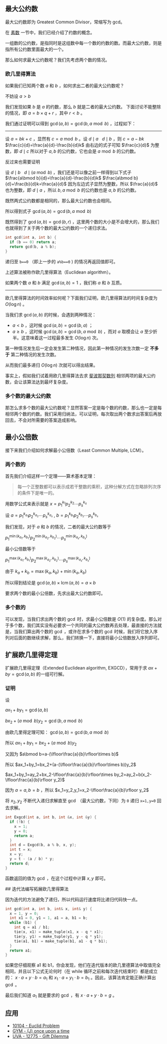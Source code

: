 ## 最大公约数

最大公约数即为 Greatest Common Divisor，常缩写为 gcd。

在 [素数](./prime.md) 一节中，我们已经介绍了约数的概念。

一组数的公约数，是指同时是这组数中每一个数的约数的数。而最大公约数，则是指所有公约数里面最大的一个。

那么如何求最大公约数呢？我们先考虑两个数的情况。

### 欧几里得算法

如果我们已知两个数 $a$ 和 $b$ ，如何求出二者的最大公约数呢？

不妨设 $a > b$ 

我们发现如果 $b$ 是 $a$ 的约数，那么 $b$ 就是二者的最大公约数。
下面讨论不能整除的情况，即 $a = b \times q + r$ ，其中 $r < b$ 。

我们通过证明可以得到 $\gcd(a,b)=\gcd(b,a \bmod b)$ ，过程如下：

* * *

设 $a=bk+c$ ，显然有 $c=a \bmod b$ 。设 $d \mid a\ \ \ d \mid b$ ，则 $c=a-bk$  $\frac{c}{d}=\frac{a}{d}-\frac{b}{d}k$ 由右边的式子可知 $\frac{c}{d}$ 为整数，即 $d \mid c$ 所以对于 $a,b$ 的公约数，它也会是 $a \bmod b$ 的公约数。

反过来也需要证明

设 $d \mid b\ \ \ d \mid (a \bmod b)$ ，我们还是可以像之前一样得到以下式子 $\frac{a\bmod b}{d}=\frac{a}{d}-\frac{b}{d}k$  $\frac{a\bmod b}{d}+\frac{b}{d}k=\frac{a}{d}$ 因为左边式子显然为整数，所以 $\frac{a}{d}$ 也为整数，即 $d \mid a$ ，所以 $b,a\bmod b$ 的公约数也是 $a,b$ 的公约数。

既然两式公约数都是相同的，那么最大公约数也会相同。

所以得到式子 $\gcd(a,b)=\gcd(b,a\bmod b)$ 

既然得到了 $\gcd(a, b) = \gcd(b, r)$ ，这里两个数的大小是不会增大的，那么我们也就得到了关于两个数的最大公约数的一个递归求法。

```cpp
int gcd(int a, int b) {
  if (b == 0) return a;
  return gcd(b, a % b);
}
```

递归至 `b==0` （即上一步的 `a%b==0` ) 的情况再返回值即可。

上述算法被称作欧几里得算法（Euclidean algorithm）。

如果两个数 $a$ 和 $b$ 满足 $\gcd(a, b) = 1$ ，我们称 $a$ 和 $b$ 互质。

* * *

欧几里得算法的时间效率如何呢？下面我们证明，欧几里得算法的时间复杂度为 $O(\log n)$ 。

当我们求 $\gcd(a,b)$ 的时候，会遇到两种情况：

-  $a < b$ ，这时候 $\gcd(a,b)=\gcd(b,a)$ ；
-  $a \geq b$ ，这时候 $\gcd(a,b)=\gcd(b,a \bmod b)$ ，而对 $a$ 取模会让 $a$ 至少折半。这意味着这一过程最多发生 $O(\log n)$ 次。

第一种情况发生后一定会发生第二种情况，因此第一种情况的发生次数一定 **不多于** 第二种情况的发生次数。

从而我们最多递归 $O(\log n)$ 次就可以得出结果。

事实上，假如我们试着用欧几里得算法去求 [斐波那契数列](./fibonacci.md) 相邻两项的最大公约数，会让该算法达到最坏复杂度。

### 多个数的最大公约数

那怎么求多个数的最大公约数呢？显然答案一定是每个数的约数，那么也一定是每相邻两个数的约数。我们采用归纳法，可以证明，每次取出两个数求出答案后再放回去，不会对所需要的答案造成影响。

## 最小公倍数

接下来我们介绍如何求解最小公倍数（Least Common Multiple, LCM）。

### 两个数的

首先我们介绍这样一个定理——算术基本定理：

> 每一个正整数都可以表示成若干整数的乘积，这种分解方式在忽略排列次序的条件下是唯一的。

用数学公式来表示就是 $x = p_1^{k_1}p_2^{k_2} \cdots p_s^{k_s}$ 

设 $a = p_1^{k_{a_1}}p_2^{k_{a_2}} \cdots p_s^{k_{a_s}}$ , $b = p_1^{k_{b_1}}p_2^{k_{b_2}} \cdots p_s^{k_{b_s}}$ 

我们发现，对于 $a$ 和 $b$ 的情况，二者的最大公约数等于

 $p_1^{\min(k_{a_1}, k_{b_1})}p_2^{\min(k_{a_2}, k_{b_2})} \cdots p_s^{\min(k_{a_s}, k_{b_s})}$ 

最小公倍数等于

 $p_1^{\max(k_{a_1}, k_{b_1})}p_2^{\max(k_{a_2}, k_{b_2})} \cdots p_s^{\max(k_{a_s}, k_{b_s})}$ 

由于 $k_a + k_b = \max(k_a, k_b) + \min(k_a, k_b)$ 

所以得到结论是 $\gcd(a, b) \times \operatorname{lcm}(a, b) = a \times b$ 

要求两个数的最小公倍数，先求出最大公约数即可。

### 多个数的

可以发现，当我们求出两个数的 $\gcd$ 时，求最小公倍数是 $O(1)$ 的复杂度。那么对于多个数，我们其实没有必要求一个共同的最大公约数再去处理，最直接的方法就是，当我们算出两个数的 $\gcd$ ，或许在求多个数的 $\gcd$ 时候，我们将它放入序列对后面的数继续求解，那么，我们转换一下，直接将最小公倍数放入序列即可。

## 扩展欧几里得定理

扩展欧几里得定理（Extended Euclidean algorithm, EXGCD），常用于求 $ax+by=\gcd(a,b)$ 的一组可行解。

### 证明

设

 $ax_1+by_1=\gcd(a,b)$ 

 $bx_2+(a\bmod b)y_2=\gcd(b,a\bmod b)$ 

由欧几里得定理可知： $\gcd(a,b)=\gcd(b,a\bmod b)$ 

所以 $ax_1+by_1=bx_2+(a\bmod b)y_2$ 

又因为 $a\bmod b=a-(\lfloor\frac{a}{b}\rfloor\times b)$ 

所以 $ax_1+by_1=bx_2+(a-(\lfloor\frac{a}{b}\rfloor\times b))y_2$ 

 $ax_1+by_1=ay_2+bx_2-\lfloor\frac{a}{b}\rfloor\times by_2=ay_2+b(x_2-\lfloor\frac{a}{b}\rfloor y_2)$ 

因为 $a=a,b=b$ ，所以 $x_1=y_2,y_1=x_2-\lfloor\frac{a}{b}\rfloor y_2$ 

将 $x_2,y_2$ 不断代入递归求解直至 $\gcd$ （最大公约数，下同）为 `0` 递归 `x=1,y=0` 回去求解。

```cpp
int Exgcd(int a, int b, int &x, int &y) {
  if (!b) {
    x = 1;
    y = 0;
    return a;
  }
  int d = Exgcd(b, a % b, x, y);
  int t = x;
  x = y;
  y = t - (a / b) * y;
  return d;
}
```

函数返回的值为 $\gcd$ ，在这个过程中计算 $x,y$ 即可。

\## 迭代法编写拓展欧几里得算法

因为迭代的方法避免了递归，所以代码运行速度将比递归代码快一点。

```cpp
int gcd(int a, int b, int& x, int& y) {
  x = 1, y = 0;
  int x1 = 0, y1 = 1, a1 = a, b1 = b;
  while (b1) {
    int q = a1 / b1;
    tie(x, x1) = make_tuple(x1, x - q * x1);
    tie(y, y1) = make_tuple(y1, y - q * y1);
    tie(a1, b1) = make_tuple(b1, a1 - q * b1);
  }
  return a1;
}
```

如果您仔细观察 a1 和 b1，你会发现，他们在迭代版本的欧几里德算法中取值完全相同，并且以下公式无论何时（在 while 循环之前和每次迭代结束时）都是成立的： $x \cdot a +y \cdot b =a_1$ 和 $x_1 \cdot a +y_1 \cdot b= b_1$ 。因此，该算法肯定能正确计算出 $\gcd$ 。

最后我们知道 $a_1$ 就是要求的 $\gcd$ ，有 $x \cdot a +y \cdot b =g$ 。

## 应用

-  [10104 - Euclid Problem](https://uva.onlinejudge.org/index.php?option=com_onlinejudge&Itemid=8&page=show_problem&problem=1045) 
-  [GYM - (J) once upon a time](http://codeforces.com/gym/100963) 
-  [UVA - 12775 - Gift Dilemma](https://uva.onlinejudge.org/index.php?option=com_onlinejudge&Itemid=8&page=show_problem&problem=4628) 
